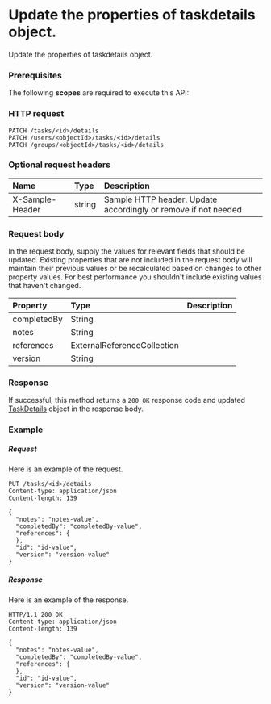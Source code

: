 # Update the properties of taskdetails object.

Update the properties of taskdetails object.
### Prerequisites
The following **scopes** are required to execute this API: 
### HTTP request
<!-- { "blockType": "ignored" } -->
```http
PATCH /tasks/<id>/details
PATCH /users/<objectId>/tasks/<id>/details
PATCH /groups/<objectId>/tasks/<id>/details
```
### Optional request headers
| Name       | Type | Description|
|:-----------|:------|:----------|
| X-Sample-Header  | string  | Sample HTTP header. Update accordingly or remove if not needed|

### Request body
In the request body, supply the values for relevant fields that should be updated. Existing properties that are not included in the request body will maintain their previous values or be recalculated based on changes to other property values. For best performance you shouldn't include existing values that haven't changed.

| Property	   | Type	|Description|
|:---------------|:--------|:----------|
|completedBy|String||
|notes|String||
|references|ExternalReferenceCollection||
|version|String||

### Response
If successful, this method returns a `200 OK` response code and updated [TaskDetails](../resources/taskdetails.md) object in the response body.
### Example
##### Request
Here is an example of the request.
<!-- {
  "blockType": "request",
  "name": "update_taskdetails"
}-->
```http
PUT /tasks/<id>/details
Content-type: application/json
Content-length: 139

{
  "notes": "notes-value",
  "completedBy": "completedBy-value",
  "references": {
  },
  "id": "id-value",
  "version": "version-value"
}
```
##### Response
Here is an example of the response.
<!-- {
  "blockType": "response",
  "truncated": false,
  "@odata.type": "microsoft.graph.taskdetails"
} -->
```http
HTTP/1.1 200 OK
Content-type: application/json
Content-length: 139

{
  "notes": "notes-value",
  "completedBy": "completedBy-value",
  "references": {
  },
  "id": "id-value",
  "version": "version-value"
}
```

<!-- uuid: 7c2d8ad1-e8c0-4fc7-aac2-3df9bf28371d
2015-10-19 09:02:23 UTC -->
<!-- {
  "type": "#page.annotation",
  "description": "Update the properties of taskdetails object.",
  "keywords": "",
  "section": "documentation",
  "tocPath": ""
}-->